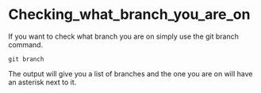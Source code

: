 # Checking_what_branch_you_are_on
If you want to check what branch you are on simply use the git branch command.
```git
git branch
```

The output will give you a list of branches and the one you are on will have an asterisk next to it.
